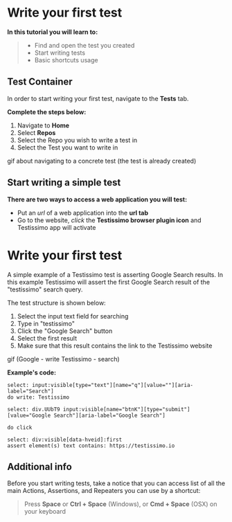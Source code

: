 # Write your first test

**In this tutorial you will learn to:**
> - Find and open the test you created
> - Start writing tests
> - Basic shortcuts usage

## Test Container
In order to start writing your first test, navigate to the **Tests** tab. 

**Complete the steps below:**
1. Navigate to **Home**
2. Select **Repos**
3. Select the Repo you wish to write a test in
4. Select the Test you want to write in

gif about navigating to a concrete test (the test is already created)
 
## Start writing a simple test
<!-- Testissimo makes writing tests quite easy. You will see that code is simple, and follows a logic of you actions and assertions.  -->
**There are two ways to access a web application you will test:**
- Put an *url* of a web application into the **url tab**
- Go to the website, *click* the **Testissimo browser plugin icon** and Testissimo app will activate

# Write your first test
A simple example of a Testissimo test is asserting Google Search results.
In this example Testissimo will assert the first Google Search result of the "testissimo" search query.

The test structure is shown below:
1. Select the input text field for searching
2. Type in "testissimo"
3. Click the "Google Search" button
4. Select the first result
5. Make sure that this result contains the link to the Testissimo website
<!-- We will guide you through the writing of this test. -->

gif (Google - write Testissimo - search)

**Example's code:**
```
select: input:visible[type="text"][name="q"][value=""][aria-label="Search"]
do write: Testissimo

select: div.UUbT9 input:visible[name="btnK"][type="submit"][value="Google Search"][aria-label="Google Search"]

do click

select: div:visible[data-hveid]:first
assert element(s) text contains: https://testissimo.io
```

## Additional info
Before you start writing tests, take a notice that you can access list of all the main Actions, Assertions, and Repeaters you can use by a shortcut:
> Press **Space** or **Ctrl + Space** (Windows), or **Cmd + Space** (OSX) on your keyboard



